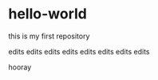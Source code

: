 # hello-world
this is my first repository

edits edits edits edits edits edits edits edits 

hooray
